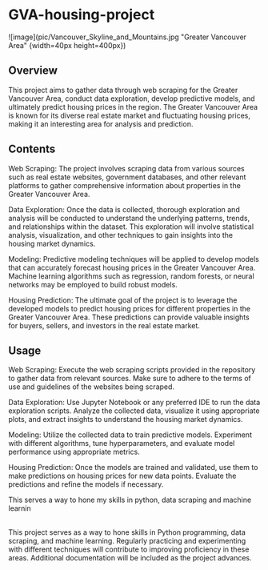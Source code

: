 # GVA-housing-project

![image](pic/Vancouver_Skyline_and_Mountains.jpg "Greater Vancouver Area" {width=40px height=400px})


## Overview
This project aims to gather data through web scraping for the Greater Vancouver Area, conduct data exploration, develop predictive models, and ultimately predict housing prices in the region. The Greater Vancouver Area is known for its diverse real estate market and fluctuating housing prices, making it an interesting area for analysis and prediction.

## Contents
Web Scraping: The project involves scraping data from various sources such as real estate websites, government databases, and other relevant platforms to gather comprehensive information about properties in the Greater Vancouver Area.

Data Exploration: Once the data is collected, thorough exploration and analysis will be conducted to understand the underlying patterns, trends, and relationships within the dataset. This exploration will involve statistical analysis, visualization, and other techniques to gain insights into the housing market dynamics.

Modeling: Predictive modeling techniques will be applied to develop models that can accurately forecast housing prices in the Greater Vancouver Area. Machine learning algorithms such as regression, random forests, or neural networks may be employed to build robust models.

Housing Prediction: The ultimate goal of the project is to leverage the developed models to predict housing prices for different properties in the Greater Vancouver Area. These predictions can provide valuable insights for buyers, sellers, and investors in the real estate market.

## Usage
Web Scraping: Execute the web scraping scripts provided in the repository to gather data from relevant sources. Make sure to adhere to the terms of use and guidelines of the websites being scraped.

Data Exploration: Use Jupyter Notebook or any preferred IDE to run the data exploration scripts. Analyze the collected data, visualize it using appropriate plots, and extract insights to understand the housing market dynamics.

Modeling: Utilize the collected data to train predictive models. Experiment with different algorithms, tune hyperparameters, and evaluate model performance using appropriate metrics.

Housing Prediction: Once the models are trained and validated, use them to make predictions on housing prices for new data points. Evaluate the predictions and refine the models if necessary.

This serves a way to hone my skills in python, data scraping and machine learnin

<br>
This project serves as a way to hone skills in Python programming, data scraping, and machine learning. Regularly practicing and experimenting with different techniques will contribute to improving proficiency in these areas. Additional documentation will be included as the project advances.







